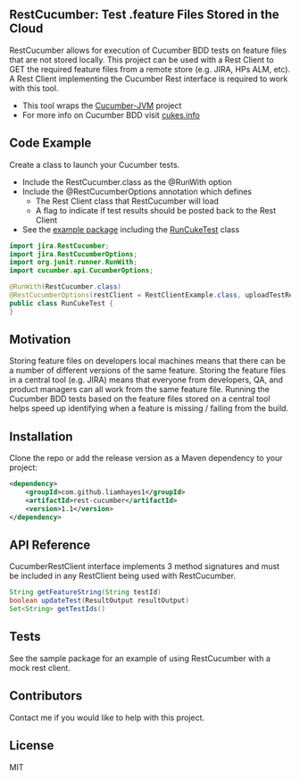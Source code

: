 ## RestCucumber: Test .feature Files Stored in the Cloud

RestCucumber allows for execution of Cucumber BDD tests on feature files that are not stored locally. This project can be used with a Rest Client to GET the required feature files from a remote store (e.g. JIRA, HPs ALM, etc). A Rest Client implementing the Cucumber Rest interface is required to work with this tool.

* This tool wraps the [Cucumber-JVM](https://github.com/cucumber/cucumber-jvm) project
* For more info on Cucumber BDD visit [cukes.info](https://cucumber.io/)

## Code Example

Create a class to launch your Cucumber tests. 
* Include the RestCucumber.class as the @RunWith option
* Include the @RestCucumberOptions annotation which defines 
	* The Rest Client class that RestCucumber will load
	* A flag to indicate if test results should be posted back to the Rest Client
* See the [example package](https://github.com/LiamHayes1/rest-cucumber/tree/master/src/main/java/example) including the [RunCukeTest](https://github.com/LiamHayes1/rest-cucumber/blob/master/src/main/java/example/RunCukeTest.java) class

```java
import jira.RestCucumber;
import jira.RestCucumberOptions;
import org.junit.runner.RunWith;
import cucumber.api.CucumberOptions;

@RunWith(RestCucumber.class)
@RestCucumberOptions(restClient = RestClientExample.class, uploadTestResults = false)
public class RunCukeTest {
}
```

## Motivation

Storing feature files on developers local machines means that there can be a number of different versions of the same feature. Storing the feature files in a central tool (e.g. JIRA) means that everyone from developers, QA, and product managers can all work from the same feature file. Running the Cucumber BDD tests based on the feature files stored on a central tool helps speed up identifying when a feature is missing / failing from the build.

## Installation

Clone the repo or add the release version as a Maven dependency to your project:

```xml
<dependency>
    <groupId>com.github.liamhayes1</groupId>
    <artifactId>rest-cucumber</artifactId>
    <version>1.1</version>
</dependency>
```

## API Reference

CucumberRestClient interface implements 3 method signatures and must be included in any RestClient being used with RestCucumber.
```java
String getFeatureString(String testId)
boolean updateTest(ResultOutput resultOutput)
Set<String> getTestIds()
```

## Tests

See the sample package for an example of using RestCucumber with a mock rest client.

## Contributors

Contact me if you would like to help with this project. 

## License

MIT